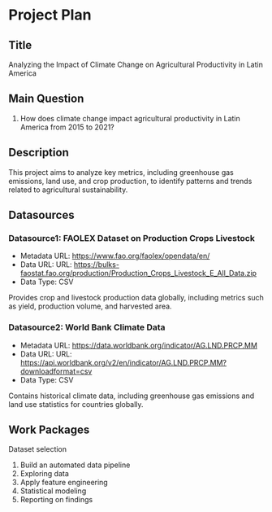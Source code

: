 # Project Plan

## Title
<!-- Give your project a short title. -->
Analyzing the Impact of Climate Change on Agricultural Productivity in Latin America

## Main Question

<!-- Think about one main question you want to answer based on the data. -->
1. How does climate change impact agricultural productivity in Latin America from 2015 to 2021?

## Description

<!-- Describe your data science project in max. 200 words. Consider writing about why and how you attempt it. -->
This project aims to analyze key metrics, including greenhouse gas emissions, land use, and crop production, to identify patterns and trends related to agricultural sustainability.

## Datasources

<!-- Describe each datasources you plan to use in a section. Use the prefix "DatasourceX" where X is the id of the datasource. -->

### Datasource1: FAOLEX Dataset on Production Crops Livestock
* Metadata URL: https://www.fao.org/faolex/opendata/en/
* Data URL: URL: https://bulks-faostat.fao.org/production/Production_Crops_Livestock_E_All_Data.zip
* Data Type: CSV

Provides crop and livestock production data globally, including metrics such as yield, production volume, and harvested area.

### Datasource2: World Bank Climate Data
* Metadata URL: https://data.worldbank.org/indicator/AG.LND.PRCP.MM
* Data URL: URL: https://api.worldbank.org/v2/en/indicator/AG.LND.PRCP.MM?downloadformat=csv
* Data Type: CSV

Contains historical climate data, including greenhouse gas emissions and land use statistics for countries globally.

## Work Packages

<!-- List of work packages ordered sequentially, each pointing to an issue with more details. -->

Dataset selection
1. Build an automated data pipeline
2. Exploring data
3. Apply feature engineering
4. Statistical modeling
5. Reporting on findings

